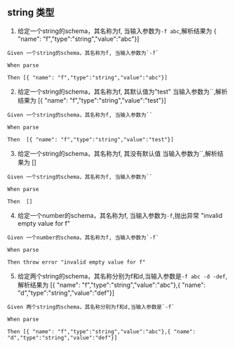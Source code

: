 ## string 类型

1. 给定一个string的schema，其名称为f, 当输入参数为`-f abc`,解析结果为 { "name": "f","type":"string","value":"abc"}]
```
Given 一个string的schema，其名称为f, 当输入参数为`-f`

When parse

Then [{ "name": "f","type":"string","value":"abc"}]
```

2. 给定一个string的schema，其名称为f, 其默认值为"test" 当输入参数为``,解析结果为 [{ "name": "f","type":"string","value":"test"}]
```
Given 一个string的schema，其名称为f, 当输入参数为``

When parse

Then  [{ "name": "f","type":"string","value":"test"}]
```

3. 给定一个string的schema，其名称为f, 其没有默认值 当输入参数为``,解析结果为 []
```
Given 一个string的schema，其名称为f, 当输入参数为``

When parse

Then  []
```

4. 给定一个number的schema，其名称为f, 当输入参数为`-f`,抛出异常 "invalid empty value for f"
```
Given 一个number的schema，其名称为f, 当输入参数为`-f`

When parse

Then throw error "invalid empty value for f"
```

5. 给定两个string的schema，其名称分别为f和d,当输入参数是`-f abc -d -def`,解析结果为 [{ "name": "f","type":"string","value":"abc"},{ "name": "d","type":"string","value":"def"}]
```
Given 两个string的schema，其名称分别为f和d,当输入参数是`-f`

When parse

Then [{ "name": "f","type":"string","value":"abc"},{ "name": "d","type":"string","value":"def"}]
```
